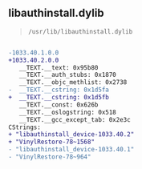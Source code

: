 ## libauthinstall.dylib

> `/usr/lib/libauthinstall.dylib`

```diff

-1033.40.1.0.0
+1033.40.2.0.0
   __TEXT.__text: 0x95b80
   __TEXT.__auth_stubs: 0x1870
   __TEXT.__objc_methlist: 0x2738
-  __TEXT.__cstring: 0x1d5fa
+  __TEXT.__cstring: 0x1d5fb
   __TEXT.__const: 0x626b
   __TEXT.__oslogstring: 0x518
   __TEXT.__gcc_except_tab: 0x2e3c
CStrings:
+ "libauthinstall_device-1033.40.2"
+ "VinylRestore-78~1568"
- "libauthinstall_device-1033.40.1"
- "VinylRestore-78~964"

```
